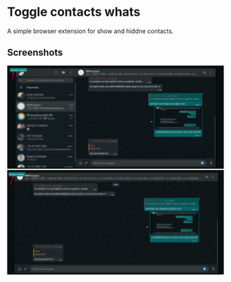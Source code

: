 # Toggle contacts whats

A simple browser extension for show and hiddne contacts.

## Screenshots

![App Screenshot 1](whats01.png)
![App Screenshot 2](whats02.png)

  